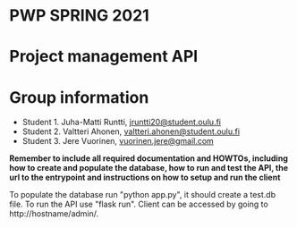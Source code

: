 # PWP SPRING 2021
# Project management API
# Group information
* Student 1. Juha-Matti Runtti, jruntti20@student.oulu.fi
* Student 2. Valtteri Ahonen, valtteri.ahonen@student.oulu.fi 
* Student 3. Jere Vuorinen, vuorinen.jere@gmail.com

__Remember to include all required documentation and HOWTOs, including how to create and populate the database, how to run and test the API, the url to the entrypoint and instructions on how to setup and run the client__


To populate the database run "python app.py", it should create a test.db file. To run the API use "flask run". Client can be accessed by going to http://hostname/admin/.
